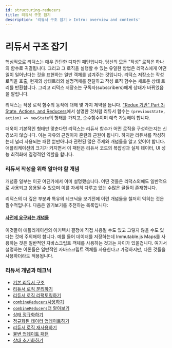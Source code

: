 ```yaml
---
id: structuring-reducers
title: 리듀서 구조 잡기
description: '리듀서 구조 잡기 > Intro: overview and contents'
---
```


# 리듀서 구조 잡기

핵심적으로 리덕스는 매우 간단한 디자인 패턴입니다. 당신의 모든 "작성" 로직은 하나의 함수로 귀결됩니다. 그리고 그 로직을 실행할 수 있는 유일한 방법은 리덕스에게 어떤 일이 일어난다는 것을 표현하는 일반 객체를 넘겨주는 것입니다. 리덕스 저장소는 작성로직을 호출, 현재의 상태트리와 설명객체를 전달하고 작성 로직 함수는 새로운 상태 트리를 반환합니다. 그리고 리덕스 저장소는 구독자(subscribers)에게 상태가 바뀌었음을 알립니다.

리덕스는 작성 로직 함수의 동작에 대해 몇 가지 제약을 둡니다. ["Redux 기반" Part 3: State, Actions, and Reducers](../../tutorials/fundamentals/part-3-state-actions-reducers.md)에서 설명한 것처럼 리듀서 함수는 `(previousState, action) => newState`의 형태를 가지고, 순수함수이며 예측 가능해야 합니다.

더욱이 기본적인 형태만 맞춘다면 리덕스는 리듀서 함수가 어떤 로직을 구성하는지는 신경쓰지 않습니다. 이는 자유의 근원이자 혼란의 근원이 됩니다. 하지만 리듀서를 작성하는데 널리 사용되는 패턴 뿐만아니라 관련된 많은 주제와 개념들을 알고 있어야 합니다. 애플리케이션의 크기가 커지면서 이 패턴은 리듀서 코드의 복잡성과 실제 데이터, UI 성능 최적화에 결정적인 역할을 합니다.

### 리듀서 작성을 위해 알아야 할 개념

개념중 일부는 이곳 어딘가에서 이미 설명했습니다. 어떤 것들은 리덕스외에도 일반적으로 사용되고 응용될 수 있으며 이를 자세히 다루고 있는 수많은 글들이 존재합니다.

리덕스의 더 깊은 부분과 특유의 테크닉을 보기전에 이런 개념들을 철저히 익히는 것은 필수적입니다. 다음은 읽기보기를 추천하는 목록입니다:

#### [사전에 요구되는 개념들](PrerequisiteConcepts.md)

이것들이 애플리케이션의 아키텍처 결정에 직접 사용될 수도 있고 그렇지 않을 수도 있다는 것에 주의해야 합니다. 예를 들어 데이터를 저장하는데 Immutable.js Maps를 사용하는 것은 일반적인 자바스크립트 객체를 사용하는 것과는 차이가 있을겁니다. 여기서 설명하는 이론들은 일반적인 자바스크립트 객체를 사용한다고 가정하지만, 다른 것들을 사용하더라도 적용됩니다.

### 리듀서 개념과 테크닉

- [기본 리듀서 구조](BasicReducerStructure.md)
- [리듀서 로직 분리하기](SplittingReducerLogic.md)
- [리듀서 로직 리팩토링하기](RefactoringReducersExample.md)
- [`combineReducers`사용하기](UsingCombineReducers.md)
- [`combineReducers`더 알아보기](BeyondCombineReducers.md)
- [상태 정규화하기](NormalizingStateShape.md)
- [정규화된 데이터 업데이트하기](UpdatingNormalizedData.md)
- [리듀서 로직 재사용하기](ReusingReducerLogic.md)
- [뷸변 업데이트 패턴](ImmutableUpdatePatterns.md)
- [상태 초기화하기](InitializingState.md)
